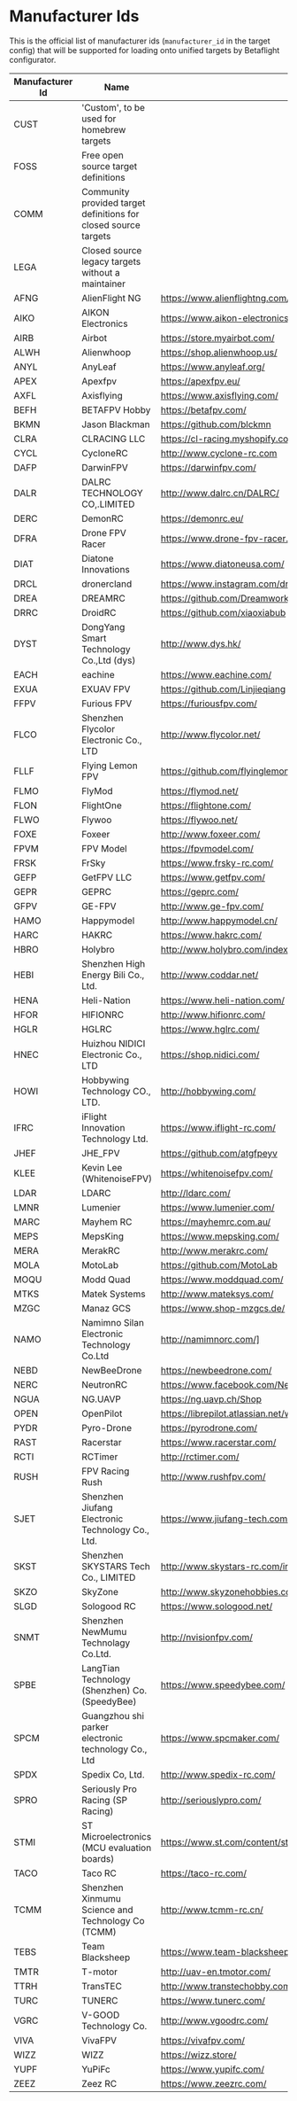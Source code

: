 # Manufacturer Ids

This is the official list of manufacturer ids (`manufacturer_id` in the target config) that will be supported for loading onto unified targets by Betaflight configurator.


|Manufacturer Id|Name|Contact|
|-|-|-|
|CUST|'Custom', to be used for homebrew targets||
|FOSS|Free open source target definitions||
|COMM|Community provided target definitions for closed source targets||
|LEGA|Closed source legacy targets without a maintainer||
|AFNG|AlienFlight NG|https://www.alienflightng.com/|
|AIKO|AIKON Electronics|https://www.aikon-electronics.com/|
|AIRB|Airbot|https://store.myairbot.com/|
|ALWH|Alienwhoop|https://shop.alienwhoop.us/|
|ANYL|AnyLeaf|https://www.anyleaf.org/|
|APEX|Apexfpv|https://apexfpv.eu/|
|AXFL|Axisflying|https://www.axisflying.com/|
|BEFH|BETAFPV Hobby|https://betafpv.com/|
|BKMN|Jason Blackman|https://github.com/blckmn|
|CLRA|CLRACING LLC|https://cl-racing.myshopify.com/|
|CYCL|CycloneRC|http://www.cyclone-rc.com|
|DAFP|DarwinFPV|https://darwinfpv.com/|
|DALR|DALRC TECHNOLOGY CO,.LIMITED|http://www.dalrc.cn/DALRC/|
|DERC|DemonRC|https://demonrc.eu/|
|DFRA|Drone FPV Racer|https://www.drone-fpv-racer.com/|
|DIAT|Diatone Innovations|https://www.diatoneusa.com/|
|DRCL|dronercland|https://www.instagram.com/dronercland/|
|DREA|DREAMRC|https://github.com/Dreamworks-fpv|
|DRRC|DroidRC|https://github.com/xiaoxiabub|
|DYST|DongYang Smart Technology Co.,Ltd (dys)|http://www.dys.hk/|
|EACH|eachine|https://www.eachine.com/|
|EXUA|EXUAV FPV|https://github.com/Linjieqiang|
|FFPV|Furious FPV|https://furiousfpv.com/|
|FLCO|Shenzhen Flycolor Electronic Co., LTD|http://www.flycolor.net/|
|FLLF|Flying Lemon FPV|https://github.com/flyinglemonfpv|
|FLMO|FlyMod|https://flymod.net/|
|FLON|FlightOne|https://flightone.com/|
|FLWO|Flywoo|https://flywoo.net/|
|FOXE|Foxeer|http://www.foxeer.com/|
|FPVM|FPV Model|https://fpvmodel.com/|
|FRSK|FrSky|https://www.frsky-rc.com/|
|GEFP|GetFPV LLC|https://www.getfpv.com/|
|GEPR|GEPRC|https://geprc.com/|
|GFPV|GE-FPV|http://www.ge-fpv.com/|
|HAMO|Happymodel|http://www.happymodel.cn/|
|HARC|HAKRC|https://www.hakrc.com/|
|HBRO|Holybro|http://www.holybro.com/index.html|
|HEBI|Shenzhen High Energy Bili Co., Ltd.|http://www.coddar.net/|
|HENA|Heli-Nation|https://www.heli-nation.com/|
|HFOR|HIFIONRC|http://www.hifionrc.com/|
|HGLR|HGLRC|https://www.hglrc.com/|
|HNEC|Huizhou NIDICI Electronic Co., LTD|https://shop.nidici.com/|
|HOWI|Hobbywing Technology CO., LTD.|http://hobbywing.com/|
|IFRC|iFlight Innovation Technology Ltd.|https://www.iflight-rc.com/|
|JHEF|JHE\_FPV|https://github.com/atgfpeyv|
|KLEE|Kevin Lee (WhitenoiseFPV)|https://whitenoisefpv.com/|
|LDAR|LDARC|http://ldarc.com/|
|LMNR|Lumenier|https://www.lumenier.com/|
|MARC|Mayhem RC|https://mayhemrc.com.au/|
|MEPS|MepsKing|https://www.mepsking.com/|
|MERA|MerakRC|http://www.merakrc.com/|
|MOLA|MotoLab|https://github.com/MotoLab|
|MOQU|Modd Quad|https://www.moddquad.com/|
|MTKS|Matek Systems|http://www.mateksys.com/|
|MZGC|Manaz GCS|https://www.shop-mzgcs.de/|
|NAMO|Namimno Silan Electronic Technology Co.Ltd|http://namimnorc.com/]
|NEBD|NewBeeDrone|https://newbeedrone.com/|
|NERC|NeutronRC|https://www.facebook.com/Neutronrc-575638996448880|
|NGUA|NG.UAVP|https://ng.uavp.ch/Shop|
|OPEN|OpenPilot|https://librepilot.atlassian.net/wiki/spaces/LPDOC/pages/31588369/Supported+Hardware|
|PYDR|Pyro-Drone|https://pyrodrone.com/|
|RAST|Racerstar|https://www.racerstar.com/|
|RCTI|RCTimer|http://rctimer.com/|
|RUSH|FPV Racing Rush|http://www.rushfpv.com/|
|SJET|Shenzhen Jiufang Electronic Technology Co., Ltd.|https://www.jiufang-tech.com/|
|SKST|Shenzhen SKYSTARS Tech Co., LIMITED|http://www.skystars-rc.com/index.html|
|SKZO|SkyZone|http://www.skyzonehobbies.com/|
|SLGD|Sologood RC|https://www.sologood.net/|
|SNMT|Shenzhen NewMumu Technolagy Co.Ltd.|http://nvisionfpv.com/|
|SPBE|LangTian Technology (Shenzhen) Co. (SpeedyBee)|https://www.speedybee.com/|
|SPCM|Guangzhou shi parker electronic technology Co., Ltd|https://www.spcmaker.com/|
|SPDX|Spedix Co, Ltd.|http://www.spedix-rc.com/|
|SPRO|Seriously Pro Racing (SP Racing)|http://seriouslypro.com/|
|STMI|ST Microelectronics (MCU evaluation boards)|https://www.st.com/content/st_com/en.html|
|TACO|Taco RC|https://taco-rc.com/|
|TCMM|Shenzhen Xinmumu Science and Technology Co (TCMM)|http://www.tcmm-rc.cn/|
|TEBS|Team Blacksheep|https://www.team-blacksheep.com/|
|TMTR|T-motor|http://uav-en.tmotor.com/|
|TTRH|TransTEC|http://www.transtechobby.com/|
|TURC|TUNERC|https://www.tunerc.com/|
|VGRC|V-GOOD Technology Co.|http://www.vgoodrc.com/|
|VIVA|VivaFPV|https://vivafpv.com/|
|WIZZ|WIZZ|https://wizz.store/|
|YUPF|YuPiFc|https://www.yupifc.com/|
|ZEEZ|Zeez RC|https://www.zeezrc.com/|
